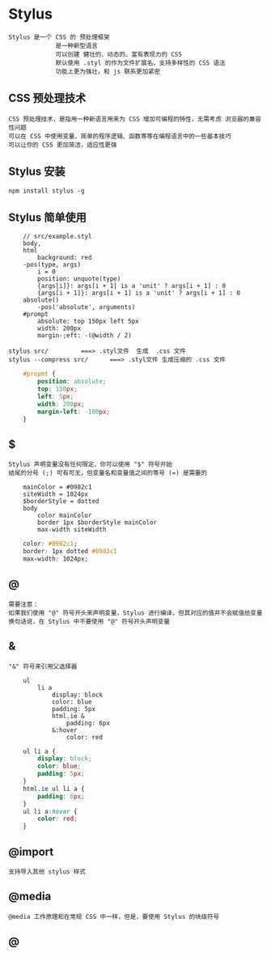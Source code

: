# Stylus

	Stylus 是一个 CSS 的 预处理框架
		         是一种新型语言
		         可以创建 健壮的、动态的、富有表现力的 CSS
		         默认使用 .styl 的作为文件扩展名，支持多样性的 CSS 语法
		         功能上更为强壮，和 js 联系更加紧密

## CSS 预处理技术

	CSS 预处理技术，是指用一种新语言用来为 CSS 增加可编程的特性，无需考虑 浏览器的兼容性问题
	可以在 CSS 中使用变量、简单的程序逻辑、函数等等在编程语言中的一些基本技巧
	可以让你的 CSS 更加简洁，适应性更强

## Stylus 安装

	npm install stylus -g

## Stylus 简单使用

```.styl
	// src/example.styl
	body,
	html
		background: red
	-pos(type, args)
		i = 0
		position: unquote(type)
		{args[i]}: args[i + 1] is a 'unit' ? args[i + 1] : 0
		{args[i + 1]}: args[i + 1] is a 'unit' ? args[i + 1] : 0
	absolute()
		-pos('absolute', arguments)
	#prompt
		absolute: top 150px left 5px
		width: 200px
		margin-;eft: -(@width / 2)
```

	stylus src/			===> .styl文件  生成  .css 文件
	stylus --compress src/		===> .styl文件 生成压缩的 .css 文件 

```.css
	#propmt {
		position: absolute;
		top: 150px;
		left: 5px;
		width: 200px;
		margin-left: -100px;
	}
```

## $

	Stylus 声明变量没有任何限定，你可以使用 "$" 符号开始
	结尾的分号 (;) 可有可无，但变量名和变量值之间的等号 (=) 是需要的

```.styl
	mainColor = #0982c1
	siteWidth = 1024px
	$borderStyle = dotted
	body
		color mainColor
		border 1px $borderStyle mainColor
		max-width siteWidth
```

```.css
	color: #0982c1;
	border: 1px dotted #0982c1
	max-width: 1024px;
```

## @

	需要注意：
	如果我们使用 "@" 符号开头来声明变量，Stylus 进行编译，但其对应的值并不会赋值给变量
	换句话说，在 Stylus 中不要使用 "@" 符号开头声明变量

## &

	"&" 符号来引用父选择器

```.styl
	ul
		li a
			display: block
			color: blue
			padding: 5px
			html.ie &
				padding: 6px
			&:hover
				color: red
```

```.css
	ul li a {
		display: block;
		color: blue;
		padding: 5px;
	}
	html.ie ul li a {
		padding: 6px;
	}
	ul li a:hover {
		color: red;
	}
```

## @import

	支持导入其他 stylus 样式

## @media

	@media 工作原理和在常规 CSS 中一样，但是，要使用 Stylus 的块级符号

## @
